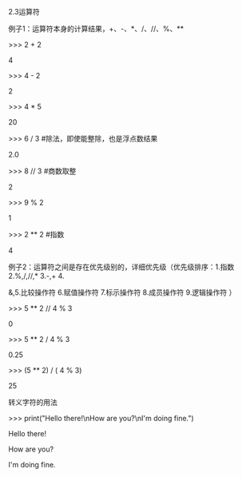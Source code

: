2.3运算符

  


例子1：运算符本身的计算结果，+、-、\*、/、//、%、\*\*

&gt;&gt;&gt; 2 + 2

4

&gt;&gt;&gt; 4 - 2

2

&gt;&gt;&gt; 4 \* 5

20

&gt;&gt;&gt; 6 / 3 \#除法，即使能整除，也是浮点数结果

2.0

&gt;&gt;&gt; 8 // 3 \#商数取整

2

&gt;&gt;&gt; 9 % 2

1

&gt;&gt;&gt; 2 \*\* 2 \#指数

4

  


例子2：运算符之间是存在优先级别的，详细优先级（优先级排序：1.指数 2.%,/,//,\* 3.-,+ 4.

&,5.比较操作符 6.赋值操作符 7.标示操作符 8.成员操作符 9.逻辑操作符 ）

&gt;&gt;&gt; 5 \*\* 2 // 4 % 3

0

&gt;&gt;&gt; 5 \*\* 2 / 4 % 3

0.25

&gt;&gt;&gt; \(5 \*\* 2\) / \( 4 % 3\)

25

  


转义字符的用法

&gt;&gt;&gt; print\("Hello there!\nHow are you?\nI\'m doing fine."\)

Hello there!

How are you?

I'm doing fine.

  


